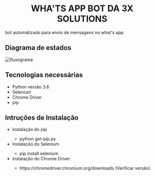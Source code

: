 
<center><h1> WHA'TS APP BOT DA 3X SOLUTIONS</h1></center>
<p>
bot automatizado para envio de mensagens no what's app.
</p>

<h2>Diagrama de estados</h2>
<img src = "https://cdn.discordapp.com/attachments/644211873906032673/735574350614364230/unknown.png" alt="fluxograma">

<h2>Tecnologias necessárias</h2>
<ul>
  <li> Python versão 3.8</li>
  <li> Selenium </li>
  <li> Chrome Driver </li>
  <li> pip </li>
</ul>

<h2>Intruções de Instalação</h2>
<ul>
  <li>Instalação do pip </li>
  <ul>
    <li>python get-pip.py</li>
  </ul>
  
  <li>Instalação do Selenium</li>
  <ul>
    <li>pip install selenium</li>
  </ul>
  
  <li> Instalação do Chrome Driver </li>
  <ul>
    <li> https://chromedriver.chromium.org/downloads (Verificar versão)</li>
  </ul>
  
</ul>
